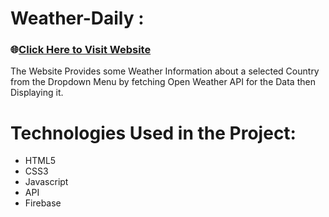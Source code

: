 # Weather-Daily :

### 🌐[Click Here to Visit Website](https://weather--daily.web.app/)

The Website Provides some Weather Information about a selected Country from the Dropdown Menu by fetching Open Weather API for the Data then Displaying it.

# Technologies Used in the Project:

- HTML5
- CSS3
- Javascript
- API
- Firebase
